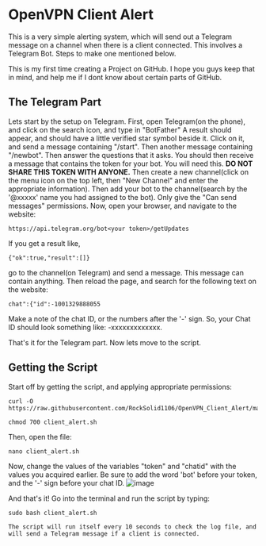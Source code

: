 # OpenVPN Client Alert
This is a very simple alerting system, which will send out a Telegram message on a channel when there is a client connected. This involves a Telegram Bot. Steps to make one mentioned below.

This is my first time creating a Project on GitHub. I hope you guys keep that in mind, and help me if I dont know about certain parts of GitHub.

## The Telegram Part
Lets start by the setup on Telegram. First, open Telegram(on the phone), and click on the search icon, and type in "BotFather" A result should appear, and should have a little verified star symbol beside it. Click on it, and send a message containing "/start". Then another message containing "/newbot". Then answer the questions that it asks. You should then receive a message that contains the token for your bot. You will need this. **DO NOT SHARE THIS TOKEN WITH ANYONE.** Then create a new channel(click on the menu icon on the top left, then "New Channel" and enter the appropriate information). Then add your bot to the channel(search by the '@xxxxx' name you had assigned to the bot). Only give the "Can send messages" permissions.
Now, open your browser, and navigate to the website:
```
https://api.telegram.org/bot<your token>/getUpdates
```
If you get a result like,
```
{"ok":true,"result":[]}
```
go to the channel(on Telegram) and send a message. This message can contain anything.
Then reload the page, and search for the following text on the website:
```
chat":{"id":-1001329888055
```
Make a note of the chat ID, or the numbers after the '-' sign. So, your Chat ID should look something like: -xxxxxxxxxxxxx.

That's it for the Telegram part. Now lets move to the script.

## Getting the Script

Start off by getting the script, and applying appropriate permissions:
```
curl -O https://raw.githubusercontent.com/RockSolid1106/OpenVPN_Client_Alert/master/client_alert.sh
```
```
chmod 700 client_alert.sh
```

Then, open the file:
```
nano client_alert.sh
```
Now, change the values of the variables "token" and "chatid" with the values you acquired earlier. Be sure to add the word 'bot' before your token, and the '-' sign before your chat ID.
![image](https://user-images.githubusercontent.com/84492239/120107543-042d0a00-c17f-11eb-8e9b-06ba09df3172.png)


And that's it! Go into the terminal and run the script by typing:
```
sudo bash client_alert.sh

The script will run itself every 10 seconds to check the log file, and will send a Telegram message if a client is connected.
